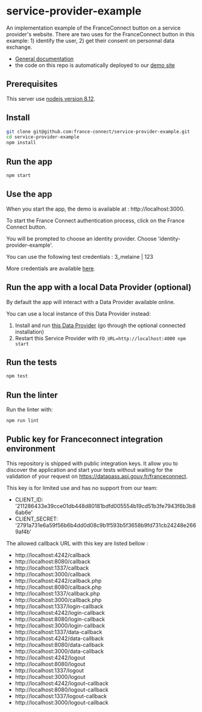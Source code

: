 # service-provider-example

An implementation example of the FranceConnect button on a service provider's website. There are two uses for the FranceConnect button in this example: 1) identify the user, 2) get their consent on personnal data exchange.

- [General documentation](https://partenaires.franceconnect.gouv.fr/fournisseur-service)
- the code on this repo is automatically deployed to our [demo site](http://fournisseur-de-service.dev-franceconnect.fr/)

## Prerequisites

This server use [nodejs version 8.12](https://nodejs.org/en/download/).

## Install

```bash
git clone git@github.com:france-connect/service-provider-example.git
cd service-provider-example
npm install
```

##  Run the app

```bash
npm start
```

## Use the app 

When you start the app, the demo is available at : http://localhost:3000.

To start the France Connect authentication process, click on the France Connect button.

You will be prompted to choose an identity provider. Choose 'identity-provider-example'.

You can use the following test credentials : 3_melaine | 123

More credentials are available [here](https://github.com/france-connect/identity-provider-example/blob/master/database.csv).

## Run the app with a local Data Provider (optional)

By default the app will interact with a Data Provider available online.

You can use a local instance of this Data Provider instead:

1. Install and run [this Data Provider](https://github.com/france-connect/data-provider-example) (go through the optional connected installation)
2. Restart this Service Provider with `FD_URL=http://localhost:4000 npm start`

##  Run the tests

```bash
npm test
```

## Run the linter

Run the linter with:
```bash
npm run lint
```

## Public key for Franceconnect integration environment

This repository is shipped with public integration keys.
It allow you to discover the application and start your tests without waiting for the validation of
your request on https://datapass.api.gouv.fr/franceconnect.

This key is for limited use and has no support from our team:

- CLIENT_ID: '211286433e39cce01db448d80181bdfd005554b19cd51b3fe7943f6b3b86ab6e'
- CLIENT_SECRET: '2791a731e6a59f56b6b4dd0d08c9b1f593b5f3658b9fd731cb24248e2669af4b'

The allowed callback URL with this key are listed bellow :

- http://localhost:4242/callback
- http://localhost:8080/callback
- http://localhost:1337/callback
- http://localhost:3000/callback
- http://localhost:4242/callback.php
- http://localhost:8080/callback.php
- http://localhost:1337/callback.php
- http://localhost:3000/callback.php
- http://localhost:1337/login-callback
- http://localhost:4242/login-callback
- http://localhost:8080/login-callback
- http://localhost:3000/login-callback
- http://localhost:1337/data-callback
- http://localhost:4242/data-callback
- http://localhost:8080/data-callback
- http://localhost:3000/data-callback
- http://localhost:4242/logout
- http://localhost:8080/logout
- http://localhost:1337/logout
- http://localhost:3000/logout
- http://localhost:4242/logout-callback
- http://localhost:8080/logout-callback
- http://localhost:1337/logout-callback
- http://localhost:3000/logout-callback
